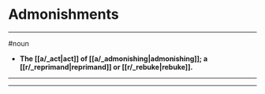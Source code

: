# Admonishments
---
#noun
- **The [[a/_act|act]] of [[a/_admonishing|admonishing]]; a [[r/_reprimand|reprimand]] or [[r/_rebuke|rebuke]].**
---
---
